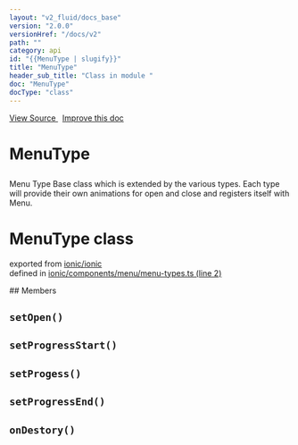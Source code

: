 ```yaml
---
layout: "v2_fluid/docs_base"
version: "2.0.0"
versionHref: "/docs/v2"
path: ""
category: api
id: "{{MenuType | slugify}}"
title: "MenuType"
header_sub_title: "Class in module "
doc: "MenuType"
docType: "class"
---
```



<div class="improve-docs">
  <a href='http://github.com/driftyco/ionic2/tree/master/ionic/components/menu/menu-types.ts#L1'>
    View Source
  </a>
  &nbsp;
  <a href='http://github.com/driftyco/ionic2/edit/master/ionic/components/menu/menu-types.ts#L1'>
    Improve this doc
  </a>
</div>




<h1 class="api-title">

  MenuType



</h1>





<p>Menu Type
Base class which is extended by the various types. Each
type will provide their own animations for open and close
and registers itself with Menu.</p>


<h1 class="class export">MenuType <span class="type">class</span></h1>
<p class="module">exported from <a href='undefined'>ionic/ionic</a><br/>
defined in <a href="https://github.com/driftyco/ionic2/tree/master/ionic/components/menu/menu-types.ts#L2-L75">ionic/components/menu/menu-types.ts (line 2)</a>
</p>
## Members

<div id="setOpen"></div>
<h2>
  <code>setOpen()</code>

</h2>












<div id="setProgressStart"></div>
<h2>
  <code>setProgressStart()</code>

</h2>












<div id="setProgess"></div>
<h2>
  <code>setProgess()</code>

</h2>












<div id="setProgressEnd"></div>
<h2>
  <code>setProgressEnd()</code>

</h2>












<div id="onDestory"></div>
<h2>
  <code>onDestory()</code>

</h2>












